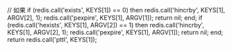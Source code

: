 // 如果
if (redis.call('exists', KEYS[1]) == 0)
 then 
 redis.call('hincrby', KEYS[1], ARGV[2], 1); 
 redis.call('pexpire', KEYS[1], ARGV[1]); 
 return nil; 
end; 
if (redis.call('hexists', KEYS[1], ARGV[2]) == 1) 
 then 
 redis.call('hincrby', KEYS[1], ARGV[2], 1); 
 redis.call('pexpire', KEYS[1], ARGV[1]); 
 return nil; 
end; 
return redis.call('pttl', KEYS[1]);